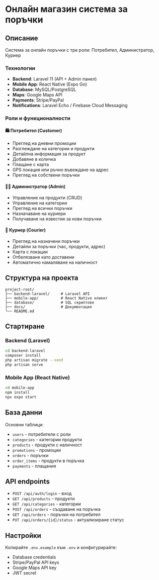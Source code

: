# Онлайн магазин система за поръчки

## Описание
Система за онлайн поръчки с три роли: Потребител, Администратор, Куриер

### Технологии
- **Backend**: Laravel 11 (API + Admin панел)
- **Mobile App**: React Native (Expo Go)
- **Database**: MySQL/PostgreSQL
- **Maps**: Google Maps API
- **Payments**: Stripe/PayPal
- **Notifications**: Laravel Echo / Firebase Cloud Messaging

### Роли и функционалности

#### 🛍️ Потребител (Customer)
- Преглед на дневни промоции
- Разглеждане на категории и продукти
- Детайлна информация за продукт
- Добавяне в количка
- Плащане с карта
- GPS локация или ръчно въвеждане на адрес
- Преглед на собствени поръчки

#### 👨‍💼 Администратор (Admin)
- Управление на продукти (CRUD)
- Управление на категории
- Преглед на всички поръчки
- Назначаване на куриери
- Получаване на известия за нови поръчки

#### 🚚 Куриер (Courier)
- Преглед на назначени поръчки
- Детайли за поръчки (час, продукти, адрес)
- Карта с локации
- Отбелязване като доставени
- Автоматично намаляване на наличност

## Структура на проекта

```
project-root/
├── backend-laravel/     # Laravel API
├── mobile-app/          # React Native клиент
├── database/            # SQL скриптове
├── docs/                # Документация
└── README.md
```

## Стартиране

### Backend (Laravel)
```bash
cd backend-laravel
composer install
php artisan migrate --seed
php artisan serve
```

### Mobile App (React Native)
```bash
cd mobile-app
npm install
npx expo start
```

## База данни

Основни таблици:
- `users` - потребители с роли
- `categories` - категории продукти
- `products` - продукти с наличност
- `promotions` - промоции
- `orders` - поръчки
- `order_items` - продукти в поръчка
- `payments` - плащания

## API endpoints

- `POST /api/auth/login` - вход
- `GET /api/products` - продукти
- `GET /api/categories` - категории
- `POST /api/orders` - създаване на поръчка
- `GET /api/orders` - поръчки на потребител
- `PUT /api/orders/{id}/status` - актуализиране статус

## Настройки

Копирайте `.env.example` към `.env` и конфигурирайте:
- Database credentials
- Stripe/PayPal API keys
- Google Maps API key
- JWT secret